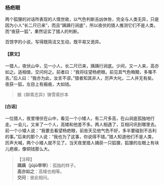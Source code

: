 <script type="text/javascript">
    var head = document.getElementsByTagName('head')[0];
    cssURL = '/public/liao.css';
    linkTag = document.createElement('link');
    linkTag.href = cssURL;
    linkTag.setAttribute('type','text/css');
    linkTag.setAttribute('rel','stylesheet');
    head.appendChild(linkTag);
</script>
### 杨疤眼

两个狐狸的对话所表现的人情世故，以气色判断吉凶休咎，完全与人类无异，只是因为小人“长二尺已来”，而且“踽踽行涧底”，所以夜伏的猎人推测它们不是人类，而“夜获一狐”，果然证实了猎人的判断。

百馀字的小说，写得既简洁又生动，既平易又诡异。

#### 【原文】
<section>
一猎人，夜伏山中，见一小人，长二尺已来，踽踽行涧底。少间，又一人来，高亦如之。适相值，交问何之。前者曰：“我将往望杨疤眼。前见其气色晦黯，多罹不吉。”后人曰：“我亦为此，汝言不谬。”猎者知其非人，厉声大叱，二人并无有矣。夜获一狐，左目上有瘢痕，大如钱。

</section>

> 据《聊斋志异》铸雪斋抄本

#### [白话]
<aside>

一位猎人，夜里埋伏在山中，看见一个小矮人，有二尺多高，在山涧底孤独地行走。一会儿，又来了一个人，高矮和他差不多。两人相遇了，互相问讯到哪里去。前一个小矮人说：“我要去看望杨疤眼，前些天见他气色不好，多半要碰到不吉利的事。”后来的那个人说：“我也为了这事，你说得不错。”猎人知道他们不是人类，厉声大喊，两个小矮人就不见了。当天夜里猎人捕获一只狐狸，狐狸的左眼上有块儿疤痕，像铜钱那么大。

</aside>

> 【注释】  
<b>踽踽（jǔjǔ举举）</b>：孤独的样子。  
<b>高亦如之</b>：高矮也相等。  
<b>交问</b>：彼此相问。  
